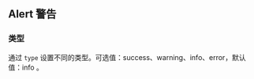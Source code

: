 <div class="demo-header">
<p class="overviewicon">
  <span class="wapi-ui-alert"/>
</p>

## Alert 警告

<nova-uxlink widget-name="Alert"></nova-uxlink>

</div>

### 类型

通过 `type` 设置不同的类型。可选值：success、warning、info、error，默认值：info 。

<demo-editor-mobilefirst link="alert/type.vue"></demo-editor-mobilefirst>

<br />
